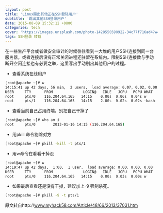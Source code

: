 ```yaml
---
layout: post
title: 'Linux踢出其他正在SSH登陆用户'
subtitle: '踢出其他SSH登录用户'
date: 2015-08-09 15:32:12 +0800
categories: tech
cover: 'https://images.unsplash.com/photo-1428550590922-34c77f716ad4?w=1600&q=900'
tags: SSH登录 转载
---
```


在一些生产平台或者做安全审计的时候往往看到一大堆的用户SSH连接到同一台服务器，或者连接后没有正常关闭进程还驻留在系统内。限制SSH连接数与手动断开空闲连接也有必要之举，这里写出手动剔出其他用户的过程。

- 查看系统在线用户

```bash
[root@apache ~]# w 
14:15:41 up 42 days, 56 min,  2 users,  load average: 0.07, 0.02, 0.00 
USER     TTY      FROM              LOGIN@   IDLE   JCPU   PCPU WHAT 
root     pts/0    116.204.64.165   14:15    0.00s  0.06s  0.04s w 
root     pts/1    116.204.64.165   14:15    2.00s  0.02s  0.02s –bash
```

- 查看当前自己占用终端，别把自己干掉了

```bash
[root@apache ~]# who am i 
root     pts/0        2013-01-16 14:15 (116.204.64.165)
```

- 用pkill 命令剔除对方

```bash
[root@apache ~]# pkill -kill -t pts/1
```

- 用w命令在看看干掉没

```bash
[root@apache ~]# w 
14:19:47 up 42 days,  1:00,  1 user,  load average: 0.00, 0.00, 0.00 
USER     TTY      FROM              LOGIN@   IDLE   JCPU   PCPU WHAT 
root     pts/0    116.204.64.165   14:15    0.00s  0.03s  0.00s w
```

- 如果最后查看还是没有干掉，建议加上-9 强制杀死。

```bash
[root@apache ~]# pkill -9 -t pts/1
```


原文转自http://www.myhack58.com/Article/48/66/2013/37031.htm